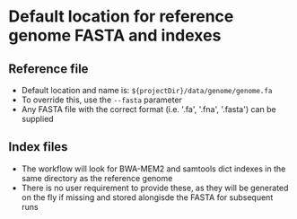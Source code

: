 # Default location for reference genome FASTA and indexes

## Reference file

- Default location and name is: `${projectDir}/data/genome/genome.fa`
- To override this, use the `--fasta` parameter
- Any FASTA file with the correct format (i.e. '.fa', '.fna', '.fasta') can be supplied

## Index files

- The workflow will look for BWA-MEM2 and samtools dict indexes in the same directory as the reference genome
- There is no user requirement to provide these, as they will be generated on the fly if missing and stored alongisde the FASTA for subsequent runs
